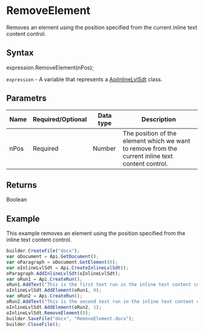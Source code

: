 # RemoveElement

Removes an element using the position specified from the current inline text content control.

## Syntax

expression.RemoveElement(nPos);

`expression` - A variable that represents a [ApiInlineLvlSdt](../ApiInlineLvlSdt.md) class.

## Parametrs

| **Name** | **Required/Optional** | **Data type** | **Description** |
| ------------- | ------------- | ------------- | ------------- |
| nPos | Required | Number | The position of the element which we want to remove from the current inline text content control. |

## Returns

Boolean

## Example

This example removes an element using the position specified from the inline text content control.

```javascript
builder.CreateFile("docx");
var oDocument = Api.GetDocument();
var oParagraph = oDocument.GetElement(0);
var oInlineLvlSdt = Api.CreateInlineLvlSdt();
oParagraph.AddInlineLvlSdt(oInlineLvlSdt);
var oRun1 = Api.CreateRun();
oRun1.AddText("This is the first text run in the inline text content control.");
oInlineLvlSdt.AddElement(oRun1, 0);
var oRun2 = Api.CreateRun();
oRun2.AddText("This is the second text run in the inline text content control. The first text run was removed.");
oInlineLvlSdt.AddElement(oRun2, 1);
oInlineLvlSdt.RemoveElement(0);
builder.SaveFile("docx", "RemoveElement.docx");
builder.CloseFile();
```